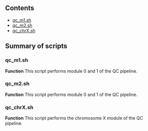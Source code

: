 ## Contents

* [qc_m1.sh](#qc_m1)
* [qc_m2.sh](#qc_m2)
* [qc_chrX.sh](#qc_chrX)

## Summary of scripts

### qc_m1.sh

**Function**
This script performs module 0 and 1 of the QC pipeline.

### qc_m2.sh

**Function**
This script performs module 0 and 1 of the QC pipeline.

### qc_chrX.sh

**Function**
This script performs the chromosome X module of the QC pipeline.
